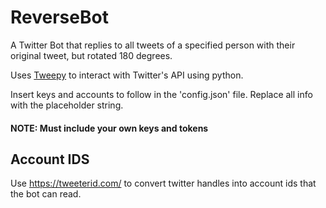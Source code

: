 # ReverseBot

A Twitter Bot that replies to all tweets of a specified person with their original tweet, but rotated 180 degrees. 

Uses [Tweepy](https://www.tweepy.org/) to interact with Twitter's API using python. 

Insert keys and accounts to follow in the 'config.json' file. Replace all info with the placeholder string.
#### __NOTE: Must include your own keys and tokens__

## Account IDS

Use https://tweeterid.com/ to convert twitter handles into account ids that the bot can read.



